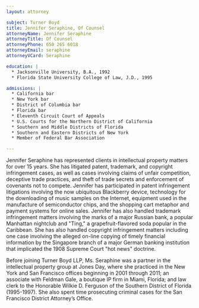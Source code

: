 ```yaml
---
layout: attorney

subject: Turner Boyd
title: Jennifer Seraphine, Of Counsel
attorneyName: Jennifer Seraphine
attorneyTitle: Of Counsel
attorneyPhone: 650 265 6018
attorneyEmail: seraphine
attorneyVCard: Seraphine

education: |
  * Jacksonville University, B.A., 1992
  * Florida State University College of Law, J.D., 1995

admissions: |
  * California bar
  * New York bar
  * District of Columbia bar
  * Florida bar
  * Eleventh Circuit Court of Appeals
  * U.S. Courts for the Northern District of California
  * Southern and Middle Districts of Florida
  * Southern and Eastern Districts of New York
  * Member of Federal Bar Association

---
```


Jennifer Seraphine has represented clients in intellectual property matters for over 15 years. She has litigated patent, trademark, and copyright infringement cases, as well as cases involving claims of unfair competition, deceptive trade practices, and theft of trade secrets and enforcement of covenants not to compete. Jennifer has participated in patent infringement litigations involving the now ubiquitous Blackberry device, technology for the downloading of music samples on the Internet, equipment used in the manufacture of semiconductor chips, and the shopping cart metaphor and payment systems for online sales. Jennifer has also handled trademark infringement matters involving the marks of a major Russian bank, a popular Manhattan nightclub and "Ting," a grapefruit-flavored soda popular in the Caribbean. She has also handled copyright infringement matters including one case involving the alleged on-line copying of timely financial information by the Singapore branch of a major German banking institution that implicated the 1908 Supreme Court "hot news" doctrine.

Before joining Turner Boyd LLP, Ms. Seraphine was a partner in the intellectual property group at Jones Day, where she practiced in the New York and San Francisco offices beginning in 2001 through 2011; an associate with Feldman Gale, a boutique IP firm in Miami, Florida; and law clerk to the Honorable Wilkie D. Ferguson of the Southern District of Florida (1995-1997). She also spent time prosecuting criminal cases for the San Francisco District Attorney’s Office.

